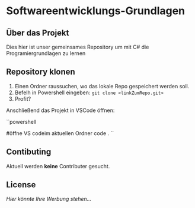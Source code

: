 # Softwareentwicklungs-Grundlagen

## Über das Projekt 

Dies hier ist unser gemeinsames Repository um mit C# die Programiergrundlagen zu lernen 

## Repository klonen 

1. Einen Ordner raussuchen, wo das lokale Repo gespeichert werden soll. 
2. Befelh in Powershell eingeben: `git clone <linkZumRepo.git>`
3. Profit?

Anschließend das Projekt in VSCode öffnen:

``powershell

#öffne VS codeim aktuellen Ordner
code  .
``

## Contibuting 

Aktuell werden **keine** Contributer gesucht.

## License

*Hier könnte Ihre Werbung stehen...*
